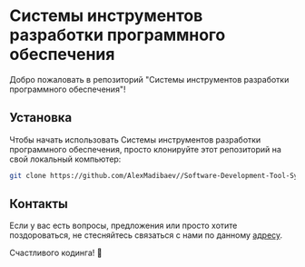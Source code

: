 # Системы инструментов разработки программного обеспечения

Добро пожаловать в репозиторий "Системы инструментов разработки программного обеспечения"!

## Установка

Чтобы начать использовать Системы инструментов разработки программного обеспечения, просто клонируйте этот репозиторий на свой локальный компьютер:

```bash
git clone https://github.com/AlexMadibaev//Software-Development-Tool-Systems.git
```

## Контакты

Если у вас есть вопросы, предложения или просто хотите поздороваться, не стесняйтесь связаться с нами по данному [адресу](mailto:a.madibaev@gmail.com).

Счастливого кодинга! 🚀
